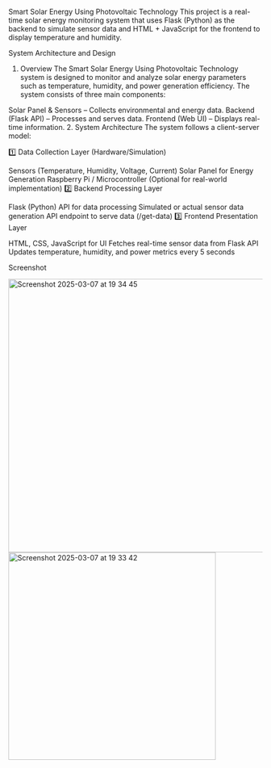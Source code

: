 Smart Solar Energy Using Photovoltaic Technology
This project is a real-time solar energy monitoring system that uses Flask (Python) as the backend to simulate sensor data and HTML + JavaScript for the frontend to display temperature and humidity.

System Architecture and Design
1. Overview
The Smart Solar Energy Using Photovoltaic Technology system is designed to monitor and analyze solar energy parameters such as temperature, humidity, and power generation efficiency. The system consists of three main components:

Solar Panel & Sensors – Collects environmental and energy data.
Backend (Flask API) – Processes and serves data.
Frontend (Web UI) – Displays real-time information.
2. System Architecture
The system follows a client-server model:

1️⃣ Data Collection Layer (Hardware/Simulation)

Sensors (Temperature, Humidity, Voltage, Current)
Solar Panel for Energy Generation
Raspberry Pi / Microcontroller (Optional for real-world implementation)
2️⃣ Backend Processing Layer

Flask (Python) API for data processing
Simulated or actual sensor data generation
API endpoint to serve data (/get-data)
3️⃣ Frontend Presentation Layer

HTML, CSS, JavaScript for UI
Fetches real-time sensor data from Flask API
Updates temperature, humidity, and power metrics every 5 seconds


Screenshot

<img width="542" alt="Screenshot 2025-03-07 at 19 34 45" src="https://github.com/user-attachments/assets/6bc78b3e-de29-4151-90f3-fba50676e252" />



<img width="411" alt="Screenshot 2025-03-07 at 19 33 42" src="https://github.com/user-attachments/assets/247fdbb2-e8de-4ffb-afc8-06c3e015dbd7" />

